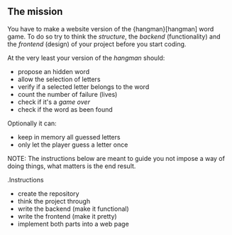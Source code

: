 ## The mission

You have to make a website version of the {hangman}[hangman] word game. To do so
try to think the *structure*, the *backend* (functionality) and the *frontend*
(design) of your project before you start coding.

At the very least your version of the *hangman* should:

* propose an hidden word 
* allow the selection of letters
* verify if a selected letter belongs to the word
* count the number of failure (lives)
* check if it's a _game over_
* check if the word as been found

Optionally it can:

* keep in memory all guessed letters
* only let the player guess a letter once

NOTE: The instructions below are meant to guide you not impose a way of doing
things, what matters is the end result.

.Instructions
* create the repository
* think the project through
* write the backend (make it functional)
* write the frontend (make it pretty)
* implement both parts into a web page